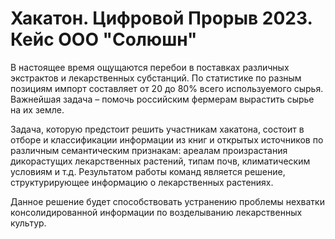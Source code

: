# Хакатон. Цифровой Прорыв 2023. Кейс ООО "Солюшн"
В настоящее время ощущаются перебои в поставках различных экстрактов и лекарственных субстанций. По статистике по разным позициям импорт составляет от 20 до 80% всего используемого сырья. Важнейшая задача – помочь российским фермерам вырастить сырье на их земле.  

Задача, которую предстоит решить участникам хакатона, состоит в отборе и классификации информации из книг и открытых источников по различным семантическим признакам: ареалам произрастания дикорастущих лекарственных растений, типам почв, климатическим условиям и т.д. Результатом работы команд является решение, структурирующее информацию о лекарственных растениях.  

Данное решение будет способствовать устранению проблемы нехватки консолидированной информации по возделыванию лекарственных культур.

